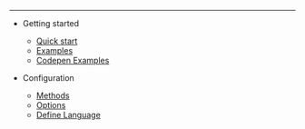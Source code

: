 <hr />

* Getting started

  * [Quick start](home.md)
  * [Examples](examples.md)
  * [Codepen Examples](codepen.md)


* Configuration
  * [Methods](methods.md)
  * [Options](options.md)
  * [Define Language](lang.md)